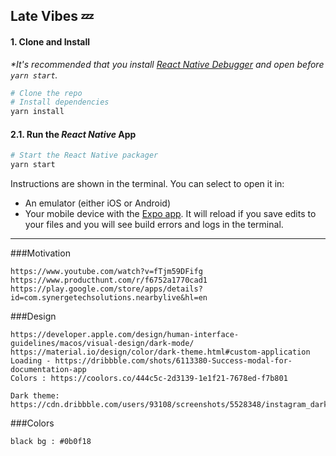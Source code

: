 
## Late Vibes 💤 

#### 1. Clone and Install

_*It's recommended that you install [React Native Debugger](https://github.com/jhen0409/react-native-debugger/releases) and open before `yarn start`._

```bash
# Clone the repo
# Install dependencies
yarn install
```

#### 2.1. Run the _React Native_ App

```bash
# Start the React Native packager
yarn start
```

Instructions are shown in the terminal. You can select to open it in:

- An emulator (either iOS or Android)
- Your mobile device with the [Expo app](https://expo.io/). It will reload if you save edits to your files and you will see build errors and logs in the terminal.

-----

###Motivation
```
https://www.youtube.com/watch?v=fTjm59DFifg
https://www.producthunt.com/r/f6752a1770cad1
https://play.google.com/store/apps/details?id=com.synergetechsolutions.nearbylive&hl=en
```
###Design
```
https://developer.apple.com/design/human-interface-guidelines/macos/visual-design/dark-mode/
https://material.io/design/color/dark-theme.html#custom-application
Loading - https://dribbble.com/shots/6113380-Success-modal-for-documentation-app
Colors : https://coolors.co/444c5c-2d3139-1e1f21-7678ed-f7b801

Dark theme: https://cdn.dribbble.com/users/93108/screenshots/5528348/instagram_dark_mode.png
```
###Colors
```
black bg : #0b0f18
```
